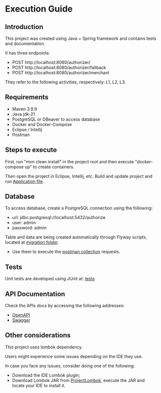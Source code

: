 # Execution Guide

## Introduction

This project was created using Java + Spring framework and contains tests and documentation.

It has three endpoints:

- POST http://localhost:8080/authorizer/
- POST http://localhost:8080/authorizer/fallback
- POST http://localhost:8080/authorizer/merchant

They refer to the following activities, respectively: L1, L2, L3.

## Requirements

- Maven 3.9.9
- Java jdk-21
- PostgreSQL or DBeaver to access database
- Docker and Docker-Compose
- Eclipse / Intellij
- Postman 

## Steps to execute

First, run "mvn clean install" in the project root and then execute "docker-compose up" to create containers.

Then open the project in Eclipse, Intellij, etc. Build and update project and run [Application file](src/main/java/com/example/transaction/authorizer/Application.java). 

## Database

To access database, create a PostgreSQL connection using the following:

- url: jdbc:postgresql://localhost:5432/authorize
- user: admin
- password: admin


Table and data are being created automatically through Flyway scripts, located at [migration folder](src/main/resources/db/migration/V001__CREATE_TABLE.sql).

- Use them to execute the [postman collection](Authorizers.postman_collection.json) requests.

## Tests

Unit tests are developed using JUnit at: [tests](src/test/java/com/example/transaction/authorizer/service/AuthorizerServiceTest.java)


## API Documentation

Check the APIs docs by accessing the following addresses:

- [OpenAPI](http://localhost:8080/api-docs)
- [Swagger](http://localhost:8080/swagger-ui/index.html)

## Other considerations

This project uses lombok dependency.

Users might experience some issues depending on the IDE they use.

In case you face any issues, consider doing one of the following:

- Download the IDE Lombok plugin;
- Download Lombok JAR from [ProjectLombok](https://projectlombok.org/download), execute the JAR and locate your IDE to install it.
